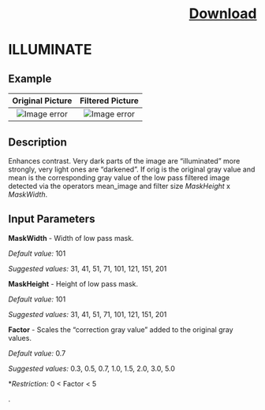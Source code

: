 # <p align="right"><a class="github-button" aria-label="Download ntkme/github-buttons on GitHub" href="https://github.com/Balluff-BVS/halconscripts/raw/master/Filters/Enhacement/enhancement_filters.zip" data-icon="octicon-cloud-download">Download</a></p>

ILLUMINATE
==========

## Example

Original Picture             | Filtered Picture
:-------------------------:|:-------------------------:
![Image error](https://github.com/Balluff-BVS/halconscripts/blob/master/Filters/Enhacement/Illuminate/original.png?raw=true)  |  ![Image error](https://github.com/Balluff-BVS/halconscripts/blob/master/Filters/Enhacement/Illuminate/illuminate.png?raw=true)

Description
----------

Enhances contrast. Very dark parts of the image are “illuminated” more strongly, very light ones are “darkened”. If orig is the original gray value and mean is the corresponding gray value of the low pass filtered image detected via the operators mean_image and filter size *MaskHeight* x *MaskWidth*. 

Input Parameters
----------

**MaskWidth** - Width of low pass mask.

*Default value:* 101

*Suggested values:* 31, 41, 51, 71, 101, 121, 151, 201

**MaskHeight** - Height of low pass mask.

 *Default value:* 101
 
*Suggested values:* 31, 41, 51, 71, 101, 121, 151, 201

**Factor** - Scales the “correction gray value” added to the original gray values.

 *Default value:* 0.7
 
*Suggested values:* 0.3, 0.5, 0.7, 1.0, 1.5, 2.0, 3.0, 5.0

**Restriction:* 0 < Factor < 5

.
